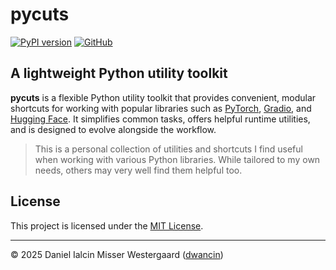 # pycuts

[![PyPI version](https://badge.fury.io/py/pycuts.svg)](https://pypi.org/project/pycuts/)
[![GitHub](https://img.shields.io/github/stars/dwancin/pycuts?style=social)](https://github.com/dwancin/pycuts)

## A lightweight Python utility toolkit

**pycuts** is a flexible Python utility toolkit that provides convenient, modular shortcuts for working with popular libraries such as [PyTorch](https://github.com/pytorch/pytorch), [Gradio](https://github.com/gradio-app/gradio), and [Hugging Face](https://github.com/huggingface). It simplifies common tasks, offers helpful runtime utilities, and is designed to evolve alongside the workflow.

> This is a personal collection of utilities and shortcuts I find useful when working with various Python libraries. While tailored to my own needs, others may very well find them helpful too.

## License

This project is licensed under the [MIT License](LICENSE).

---

© 2025 Daniel Ialcin Misser Westergaard ([dwancin](https://github.com/dwancin))
